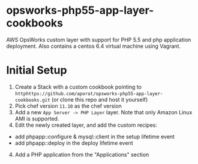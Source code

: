opsworks-php55-app-layer-cookbooks
==================================

AWS OpsWorks custom layer with support for PHP 5.5 and php application deployment. Also contains a centos 6.4 virtual machine using Vagrant.

Initial Setup
=============
1. Create a Stack with a custom cookbook pointing to `httphttps://github.com/aporat/opsworks-php55-app-layer-cookbooks.git` (or clone this repo and host it yourself)
2. Pick chef version `11.10` as the chef version
2. Add a new `App Server -> PHP Layer` layer. Note that only Amazon Linux AMI is supported. 
3. Edit the newly created layer, and add the custom recipes:

  * add phpapp::configure & mysql::client in the setup lifetime event
  * add phpapp::deploy in the deploy lifetime event
4. Add a PHP application from the "Applications" section
